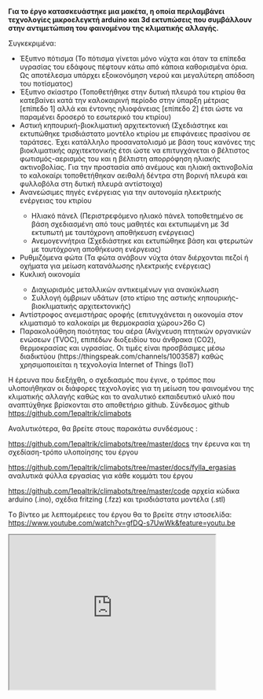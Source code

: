 <b>Για το έργο κατασκευάστηκε μια μακέτα, η οποία περιλαμβάνει τεχνολογίες μικροελεγκτή arduino και 3d εκτυπώσεις που συμβάλλουν στην αντιμετώπιση του φαινομένου της κλιματικής αλλαγής.</b>

Συγκεκριμένα:

<ul>
<li>Έξυπνο πότισμα (Το πότισμα γίνεται μόνο νύχτα και όταν τα επίπεδα υγρασίας του εδάφους πέφτουν κάτω από κάποια καθορισμένα όρια. Ως αποτέλεσμα υπάρχει εξοικονόμηση νερού και μεγαλύτερη απόδοση του ποτίσματος)</li>
<li>Έξυπνο σκίαστρο (Τοποθετήθηκε στην δυτική πλευρά του κτιρίου θα κατεβαίνει κατά την καλοκαιρινή περίοδο στην ύπαρξη μέτριας [επίπεδο 1] αλλά και έντονης ηλιοφάνειας [επίπεδο 2] έτσι ώστε να παραμένει δροσερό το εσωτερικό του κτιρίου)</li>
<li>Αστική κηπουρική-βιοκλιματική αρχιτεκτονική (Σχεδιάστηκε και εκτυπώθηκε τρισδιάστατο μοντέλο κτιρίου με επιφάνειες πρασίνου σε ταράτσες. Έχει κατάλληλο προσανατολισμό με βάση τους κανόνες της βιοκλιματικής αρχιτεκτονικής έτσι ώστε να επιτυγχάνεται ο βέλτιστος φωτισμός-αερισμός του και η βέλτιστη απορρόφηση ηλιακής ακτινοβολίας. Για την προστασία από ανέμους και ηλιακή ακτινοβολία το καλοκαίρι τοποθετήθηκαν αειθαλή δέντρα στη βορινή πλευρά και φυλλοβόλα στη δυτική πλευρά αντίστοιχα)</li>
  <li>Ανανεώσιμες πηγές ενέργειας για την αυτονομία ηλεκτρικής ενέργειας του κτιρίου</li>
<ul><li>Ηλιακό πάνελ (Περιστρεφόμενο ηλιακό πάνελ τοποθετημένο σε βάση σχεδιασμένη από τους μαθητές και εκτυπωμένη με 3d εκτυπωτή με ταυτόχρονη αποθήκευση ενέργειας)</li>
<li>Ανεμογεννήτρια (Σχεδιάστηκε και εκτυπώθηκε βάση και φτερωτών με ταυτόχρονη αποθήκευση ενέργειας)</li></ul>
<li>Ρυθμιζόμενα φώτα (Τα φώτα ανάβουν νύχτα όταν διέρχονται πεζοί ή οχήματα για μείωση κατανάλωσης ηλεκτρικής ενέργειας)</li>
<li>Κυκλική οικονομία</li>
<ul><li>Διαχωρισμός μεταλλικών αντικειμένων για ανακύκλωση</li>
    <li>Συλλογή όμβριων υδάτων (στο κτίριο της αστικής κηπουρικής-βιοκλιματικής αρχιτεκτονικής)</li></ul>
<li>Αντίστροφος ανεμιστήρας οροφής (επιτυγχάνεται η οικονομία στον κλιματισμό το καλοκαίρι με θερμοκρασία χώρου>26ο C)</li>
<li>Παρακολούθηση ποιότητας του αέρα (Ανίχνευση πτητικών οργανικών ενώσεων (TVOC), επιπέδων διοξειδίου του άνθρακα (CO2), θερμοκρασίας και υγρασίας. Οι τιμές είναι προσβάσιμες μέσω διαδικτύου (https://thingspeak.com/channels/1003587) καθώς χρησιμοποιείται η τεχνολογία Internet of Things (IoT)</li>
  </ul>

Η έρευνα που διεξήχθη, ο σχεδιασμός που έγινε, ο τρόπος που υλοποιήθηκαν οι διάφορες τεχνολογίες για τη μείωση του φαινομένου της κλιματικής αλλαγής καθώς και το αναλυτικό εκπαιδευτικό υλικό που αναπτύχθηκε βρίσκονται στο αποθετήριο github. Σύνδεσμος github https://github.com/1epaltrik/climabots

Αναλυτικότερα, θα βρείτε στους παρακάτω συνδέσμους :

https://github.com/1epaltrik/climabots/tree/master/docs την έρευνα και τη σχεδίαση-τρόπο υλοποίησης του έργου

https://github.com/1epaltrik/climabots/tree/master/docs/fylla_ergasias αναλυτικά φύλλα εργασίας για κάθε κομμάτι του έργου

https://github.com/1epaltrik/climabots/tree/master/code αρχεία κώδικα arduino (.ino), σχέδια fritzing (.fzz) και τρισδιάστατα μοντέλα (.stl)

Tο βίντεο με λεπτομέρειες του έργου θα το βρείτε στην ιστοσελίδα: https://www.youtube.com/watch?v=gfDQ-s7UwWk&feature=youtu.be

<div>
 <iframe width="420" height="315"
src="https://www.youtube.com/embed/gfDQ-s7UwWk&loop=1">
</iframe> 
</div>
